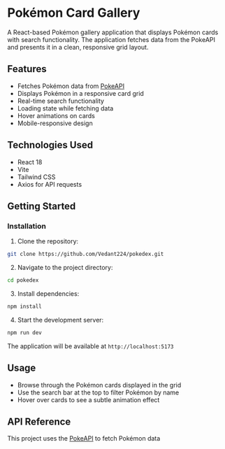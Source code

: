
# Pokémon Card Gallery

A React-based Pokémon gallery application that displays Pokémon cards with search functionality. The application fetches data from the PokeAPI and presents it in a clean, responsive grid layout.

## Features

- Fetches Pokémon data from [PokeAPI](https://pokeapi.co/)
- Displays Pokémon in a responsive card grid
- Real-time search functionality
- Loading state while fetching data
- Hover animations on cards
- Mobile-responsive design

## Technologies Used

- React 18
- Vite
- Tailwind CSS
- Axios for API requests

## Getting Started

### Installation

1. Clone the repository:
```bash
git clone https://github.com/Vedant224/pokedex.git
```

2. Navigate to the project directory:
```bash
cd pokedex
```

3. Install dependencies:
```bash
npm install
```

4. Start the development server:
```bash
npm run dev
```

The application will be available at `http://localhost:5173`

## Usage

- Browse through the Pokémon cards displayed in the grid
- Use the search bar at the top to filter Pokémon by name
- Hover over cards to see a subtle animation effect

## API Reference

This project uses the [PokeAPI](https://pokeapi.co/) to fetch Pokémon data
